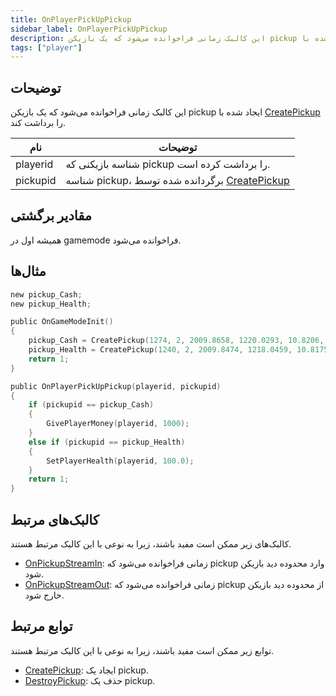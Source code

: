 ```yaml
---
title: OnPlayerPickUpPickup
sidebar_label: OnPlayerPickUpPickup
description: این کالبک زمانی فراخوانده می‌شود که یک بازیکن pickup ایجاد شده با CreatePickup را برداشت کند.
tags: ["player"]
---
```


## توضیحات

این کالبک زمانی فراخوانده می‌شود که یک بازیکن pickup ایجاد شده با [CreatePickup](../functions/CreatePickup) را برداشت کند.

| نام      | توضیحات                                                                  |
| -------- | --------------------------------------------------------------------------- |
| playerid | شناسه بازیکنی که pickup را برداشت کرده است.                               |
| pickupid | شناسه pickup، برگردانده شده توسط [CreatePickup](../functions/CreatePickup) |

## مقادیر برگشتی

همیشه اول در gamemode فراخوانده می‌شود.

## مثال‌ها

```c
new pickup_Cash;
new pickup_Health;

public OnGameModeInit()
{
    pickup_Cash = CreatePickup(1274, 2, 2009.8658, 1220.0293, 10.8206, -1);
    pickup_Health = CreatePickup(1240, 2, 2009.8474, 1218.0459, 10.8175, -1);
    return 1;
}

public OnPlayerPickUpPickup(playerid, pickupid)
{
    if (pickupid == pickup_Cash)
    {
        GivePlayerMoney(playerid, 1000);
    }
    else if (pickupid == pickup_Health)
    {
        SetPlayerHealth(playerid, 100.0);
    }
    return 1;
}
```

## کالبک‌های مرتبط

کالبک‌های زیر ممکن است مفید باشند، زیرا به نوعی با این کالبک مرتبط هستند.

- [OnPickupStreamIn](OnPickupStreamIn): زمانی فراخوانده می‌شود که pickup وارد محدوده دید بازیکن شود.
- [OnPickupStreamOut](OnPickupStreamOut): زمانی فراخوانده می‌شود که pickup از محدوده دید بازیکن خارج شود.

## توابع مرتبط

توابع زیر ممکن است مفید باشند، زیرا به نوعی با این کالبک مرتبط هستند.

- [CreatePickup](../functions/CreatePickup): ایجاد یک pickup.
- [DestroyPickup](../functions/DestroyPickup): حذف یک pickup.